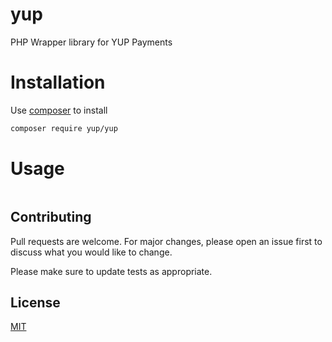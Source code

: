 # yup
PHP Wrapper library for YUP Payments

# Installation
Use [composer](https://getcomposer.org/) to install 
```bash
composer require yup/yup

```

# Usage

```php

```

## Contributing
Pull requests are welcome. For major changes, please open an issue first to discuss what you would like to change.

Please make sure to update tests as appropriate.

## License
[MIT](https://choosealicense.com/licenses/mit/)
